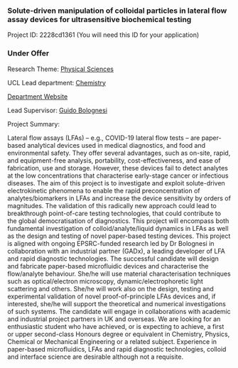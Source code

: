 ### Solute-driven manipulation of colloidal particles in lateral flow assay devices for ultrasensitive biochemical testing

Project ID: 2228cd1361
(You will need this ID for your application)

### Under Offer

Research Theme: [Physical Sciences](../themes/physical-sciences.md)

UCL Lead department: [Chemistry](../departments/chemistry.md)

[Department Website](https://www.ucl.ac.uk/chemistry)

Lead Supervisor: [Guido Bolognesi](https://profiles.ucl.ac.uk/91688)

Project Summary:

Lateral flow assays (LFAs) – e.g., COVID-19 lateral flow tests – are paper-based analytical devices used in medical diagnostics, and food and environmental safety. They offer several advantages, such as on-site, rapid, and equipment-free analysis, portability, cost-effectiveness, and ease of fabrication, use and storage. However, these devices fail to detect analytes at the low concentrations that characterise early-stage cancer or infectious diseases. 
The aim of this project is to investigate and exploit solute-driven electrokinetic phenomena to enable the rapid preconcentration of analytes/biomarkers in LFAs and increase the device sensitivity by orders of magnitudes. The validation of this radically new approach could lead to breakthrough point-of-care testing technologies, that could contribute to the global democratisation of diagnostics. This project will encompass both fundamental investigation of colloid/analyte/liquid dynamics in LFAs as well as the design and testing of novel paper-based testing devices. This project is aligned with ongoing EPSRC-funded research led by Dr Bolognesi in collaboration with an industrial partner (GADx), a leading developer of LFA and rapid diagnostic technologies.
The successful candidate will design and fabricate paper-based microfluidic devices and characterise the flow/analyte behaviour. She/he will use material characterisation techniques such as optical/electron microscopy, dynamic/electrophoretic light scattering and others. She/he will work also on the design, testing and experimental validation of novel proof-of-principle LFAs devices and, if interested, she/he will support the theoretical and numerical investigations of such systems. The candidate will engage in collaborations with academic and industrial project partners in UK and overseas.
We are looking for an enthusiastic student who have achieved, or is expecting to achieve, a first or upper second-class Honours degree or equivalent in Chemistry, Physics, Chemical or Mechanical Engineering or a related subject. Experience in paper-based microfluidics, LFAs and rapid diagnostic technologies, colloid and interface science are desirable although not a requisite.
